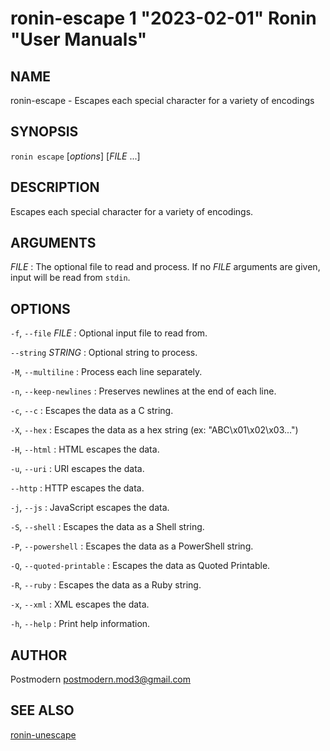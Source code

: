 # ronin-escape 1 "2023-02-01" Ronin "User Manuals"

## NAME

ronin-escape - Escapes each special character for a variety of encodings

## SYNOPSIS

`ronin escape` [*options*] [*FILE* ...]

## DESCRIPTION

Escapes each special character for a variety of encodings.

## ARGUMENTS

*FILE*
: The optional file to read and process. If no *FILE* arguments are given,
  input will be read from `stdin`.

## OPTIONS

`-f`, `--file` *FILE*
: Optional input file to read from.

`--string` *STRING*
: Optional string to process.

`-M`, `--multiline`
: Process each line separately.

`-n`, `--keep-newlines`
: Preserves newlines at the end of each line.

`-c`, `--c`
: Escapes the data as a C string.

`-X`, `--hex`
: Escapes the data as a hex string (ex: "ABC\x01\x02\x03...")

`-H`, `--html`
: HTML escapes the data.

`-u`, `--uri`
: URI escapes the data.

`--http`
: HTTP escapes the data.

`-j`, `--js`
: JavaScript escapes the data.

`-S`, `--shell`
: Escapes the data as a Shell string.

`-P`, `--powershell`
: Escapes the data as a PowerShell string.

`-Q`, `--quoted-printable`
: Escapes the data as Quoted Printable.

`-R`, `--ruby`
: Escapes the data as a Ruby string.

`-x`, `--xml`
: XML escapes the data.

`-h`, `--help`
: Print help information.

## AUTHOR

Postmodern <postmodern.mod3@gmail.com>

## SEE ALSO

[ronin-unescape](ronin-unescape.1.md)
